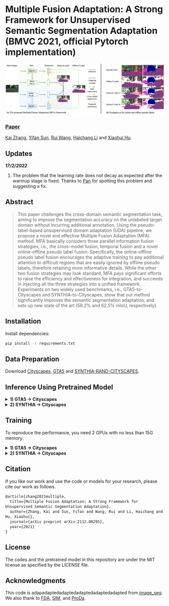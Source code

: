 <!--
 * @Author: Kai Zhang
 * @Date: 2021-11-09 20:50:29
 * @LastEditors: Please set LastEditors
 * @LastEditTime: 2022-02-17 15:57:27
 * @Description: README for MFA
-->
# Multiple Fusion Adaptation: A Strong Framework for Unsupervised Semantic Segmentation Adaptation (BMVC 2021, official Pytorch implementation)
![Teaser](docs/MFA_structure.png)
### [Paper](https://arxiv.org/abs/2112.00295)
<!-- <br> -->
[Kai Zhang](),  [Yifan Sun](), [Rui Wang](), [Haichang Li]() and [Xiaohui Hu]().
<!-- <br> -->

## Updates
***17/2/2022***
1. The problem that the learning rate does not decay as expected after the warmup stage is fixed. Thanks to [Pan](22051408@zju.edu.cn) for spotting this problem and suggesting a fix.

## Abstract
>This paper challenges the cross-domain semantic segmentation task, aiming to improve the segmentation accuracy on the unlabeled target domain without incurring additional annotation. Using the pseudo-label-based unsupervised domain adaptation (UDA) pipeline, we propose a novel and effective Multiple Fusion Adaptation (MFA) method. MFA basically considers three parallel information fusion strategies, i.e., the cross-model fusion, temporal fusion and a novel online-offline pseudo label fusion. Specifically, the online-offline pseudo label fusion encourages the adaptive training to pay additional attention to difficult regions that are easily ignored by offline pseudo labels, therefore retaining more informative details. While the other two fusion strategies may look standard, MFA pays significant efforts to raise the efficiency and effectiveness for integration, and succeeds in injecting all the three strategies into a unified framework. Experiments on two widely used benchmarks, i.e., GTA5-to-Cityscapes and SYNTHIA-to-Cityscapes, show that our method significantly improves the semantic segmentation adaptation, and sets up new state of the art (58.2% and 62.5% mIoU, respectively).

## Installation
Install dependencies:
```bash
pip install -r requirements.txt
```

## Data Preparation 
Download [Cityscapes](https://www.cityscapes-dataset.com/), [GTA5](https://download.visinf.tu-darmstadt.de/data/from_games/) and [SYNTHIA-RAND-CITYSCAPES](http://synthia-dataset.net/downloads/).

## Inference Using Pretrained Model

<details>
  <summary>
    <b>1) GTA5 -> Cityscapes</b>
  </summary>
  
Download the [pretrained model](https://drive.google.com/file/d/1gtV6D9tbGF11Es4yKyRX0IaHPZkKU7t9/view?usp=sharing) (55.7 mIoU) and save it in `../cache/mfa_result`. Then run the command 
```bash
python test.py --config_file configs/mfa.yml
```
</details>

<details>
  <summary>
    <b>2) SYNTHIA -> Cityscapes</b>
  </summary>
  
Download the [pretrained model](https://drive.google.com/file/d/10-TZJ1E1HUkXKUJqykkpjGeWnVTwUB9m/view?usp=sharing) (58.7 mIoU for 13 categories) and save it in `../cache/mfa_syn_result`. Then run the command 
```bash
python test.py --config_file configs/mfa_syn.yml
```
</details>

## Training
To reproduce the performance, you need 2 GPUs with no less than 15G memory.
<details>
  <summary>
    <b>1) GTA5 -> Cityscapes</b>
  </summary>
   
- **SSL.** Download [warmup model A](https://drive.google.com/file/d/1om6O0zEBzkTbxedckVRCy2bn0ttLoZT1/view?usp=sharing)(Trained by [FDA](https://github.com/YanchaoYang/FDA)), save it in `../pretrain/FDA`. Download [warmup model B](https://drive.google.com/file/d/1Etz4u6VHBWIunARf9iyrUA3CA8Gleans/view?usp=sharing)(Trained by [SIM](https://github.com/SHI-Labs/Unsupervised-Domain-Adaptation-with-Differential-Treatment)), save it in `../pretrain/SIM`.
    * Download [pseudo label](https://drive.google.com/file/d/1eeop1qf_umeRiRU9MpYHvmZzWUcoAPBj/view?usp=sharing), save it in  `./data/Cityscapes/`.
    * Train stage.
    ```bash
    python train.py --config_file configs/mfa.yml -g 2
    ```
    
</details>


<details>
  <summary>
    <b>2) SYNTHIA -> Cityscapes</b>
  </summary>

- **SSL.** Download [warmup model A](https://drive.google.com/file/d/17NHeedNLrhQCD1UCOZPbhcr5K37qH0z6/view?usp=sharing) (Trained by [FDA](https://github.com/YanchaoYang/FDA)), save it in `../pretrain/FDA_synthia`. Download [warmup model B](https://drive.google.com/file/d/1c3Obzgn1L9tnzGBp1LKG1hgo2WM-KydU/view?usp=sharing)(Trained by [SIM](https://github.com/SHI-Labs/Unsupervised-Domain-Adaptation-with-Differential-Treatment)), save it in `../pretrain/SIM_synthia`.
    * Download [pseudo label](https://drive.google.com/file/d/1tvNiQngMiNjS0IOKGKLix-NnKXiy78vF/view?usp=sharing), save it in  `./data/Cityscapes/`.
    * Train stage.
    ```bash
    python train.py --config_file configs/mfa_syn.yml -g 2
    ```
</details>

## Citation
If you like our work and use the code or models for your research, please cite our work as follows.
```
@article{zhang2021multiple,
  title={Multiple Fusion Adaptation: A Strong Framework for Unsupervised Semantic Segmentation Adaptation},
  author={Zhang, Kai and Sun, Yifan and Wang, Rui and Li, Haichang and Hu, Xiaohui},
  journal={arXiv preprint arXiv:2112.00295},
  year={2021}
}
```

## License

The codes and the pretrained model in this repository are under the MIT license as specified by the LICENSE file. 
## Acknowledgments
This code is adapadaptedadaptedadaptedadaptedadapted from [image_seg](https://github.com/whut2962575697/image_seg).  
We also thank to [FDA](https://github.com/YanchaoYang/FDA), [SIM](https://github.com/SHI-Labs/Unsupervised-Domain-Adaptation-with-Differential-Treatment), and [ProDa](https://github.com/microsoft/ProDA).
